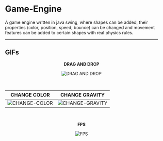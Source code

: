 # Game-Engine
A game engine written in java swing, where shapes can be added, their properties (color, position, speed, bounce) can be changed and movement features can be added to certain shapes with real physics rules.

---
## GIFs
<p align="center"><strong>DRAG AND DROP</strong></p>
<p align="center"><img src="https://user-images.githubusercontent.com/71611710/165188162-97a4313d-6ca9-4913-98b0-6adcdf175314.gif" alt="DRAG AND DROP"></p>

<br>

| **CHANGE COLOR**            | **CHANGE GRAVITY**|
:------------------------:|:------------------------:|
![CHANGE-COLOR](https://user-images.githubusercontent.com/71611710/165189604-f28be7eb-e8a2-4ad2-be14-d8098d4bbe95.gif) | ![CHANGE-GRAVITY](https://user-images.githubusercontent.com/71611710/165190491-f34d8c14-5937-43e8-bd1a-677654083f50.gif)

<br>

<p align="center"><strong>FPS</strong></p>
<p align="center"><img src="https://user-images.githubusercontent.com/71611710/165190813-d111a9c5-ee19-47b0-ac93-172a84a9a4d0.gif" alt="FPS"></p>
